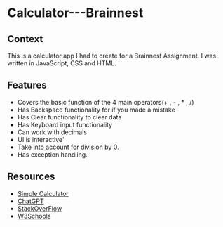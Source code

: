# Calculator---Brainnest

## Context
This is a calculator app I had to create for a Brainnest Assignment. I was written in JavaScript, CSS and HTML.

## Features
- Covers the basic function of the 4 main operators(+ , - , * , /)
- Has Backspace functionality for if you made a mistake
- Has Clear functionality to clear data
- Has Keyboard input functionality
- Can work with decimals
- UI is interactive'
- Take into account for division by 0.
- Has exception handling.

## Resources
- <a href="https://youtu.be/HQCLzqhiT2w">Simple Calculator</a>
- <a href="https://chat.openai.com/">ChatGPT</a>
- <a href="https://stackoverflow.com/">StackOverFlow</a>
- <a href="https://www.w3schools.com/css/default.asp">W3Schools</a>
